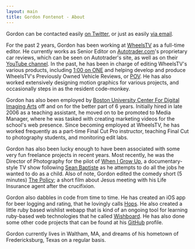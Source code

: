 ```yaml
---
layout: main
title: Gordon Fontenot - About
---
```


Gordon can be contacted easily [on Twitter][twitter], or just as easily <a href='&#109;&#97;&#105;&#108;&#116;&#111;&#58;&#103;&#111;&#114;&#100;&#111;&#110;&#46;&#102;&#111;&#110;&#116;&#101;&#110;&#111;&#116;&#64;&#103;&#109;&#97;&#105;&#108;&#46;&#99;&#111;&#109;'>&#118;&#105;&#97;&#32;&#101;&#109;&#97;&#105;&#108;</a>.

For the past 2 years, Gordon has been working at [WheelsTV][] as a full-time editor. He currently works as Senior Editor on [Autotrader.com][]'s proprietary car reviews, which can be seen on Autotrader's site, as well as on their [YouTube channel][AT-YouTube]. In the past, he has been in charge of editing WheelsTV's various products, including [1:00 on ONE][WTV-1on1] and helping develop and produce WheelsTV's Previously Owned Vehicle Reviews, or [POV][WTV-POV]. He has also worked extensively designing motion graphics for various projects, and occasionally steps in as the resident code-monkey.

Gordon has also been employed by [Boston University Center For Digital Imaging Arts][BUCDIA] off and on for the better part of 6 years. Initially hired in late 2006 as a teaching assistant, he moved on to be promoted to Media Manager, where he was tasked with creating marketing videos for the school's web presence. Since becoming employed at WheelsTV, he has worked frequently as a part-time Final Cut Pro instructor, teaching Final Cut to photography students, and monitoring edit labs.

Gordon has also been lucky enough to have been associated with some very fun freelance projects in recent years. Most recently, he was the Director of Photography for the pilot of [When I Grow Up][], a documentary-style TV show following [Sean Baptiste][] as he attempts to do all the jobs he wanted to do as a child. Also of note, Gordon edited the comedy short (5 minutes) [The Policy][]; a short film about Jesus meeting with his Life Insurance agent after the crucifixion.

Gordon also dabbles in code from time to time. He has created an iOS app for beer logging and rating, that he lovingly calls [Hops][]. He also created a little ruby based wishlist webapp that is kind of an ongoing tool for learning ruby-based web technologies that he called [Wishboard][]. He has also done some other code projects that can be found at his [GitHub][] profile.

Gordon currently lives in Waltham, MA, and dreams of his hometown of Fredericksburg, Texas on a regular basis.

[twitter]: http://www.twitter.com/gfontenot
[WheelsTV]: http://www.wheelstvnetwork.com
[Autotrader.com]: http://www.autotrader.com
[AT-YouTube]:http://www.youtube.com/user/AutoTrader
[WTV-1on1]: http://wheelstvnetwork.com/products/100-on-one/
[WTV-POV]: http://wheelstvnetwork.com/products/pov-reviews/
[BUCDIA]: http://www.cdiabu.com
[When I Grow Up]: http://www.whenigrowupshow.com
[Sean Baptiste]: http://www.twitter.com/harmonixsean
[The Policy]: http://www.youtube.com/watch?v=gVBJvOS1e9A
[Hops]: http://www.hopsapp.com
[Wishboard]: http://wishboard.heroku.com/
[GitHub]: http://www.github.com/gfontenot